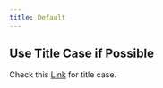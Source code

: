 ```yaml
---
title: Default
---
```


## Use Title Case if Possible

Check this [Link](https://capitalizemytitle.com/) for title case.
